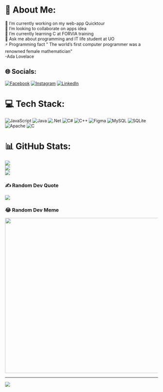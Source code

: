 # 💫 About Me:
🔭 I’m currently working on my web-app Quicktour <br>👯 I’m looking to collaborate on apps idea <br>🌱 I’m currently learning C at FORVIA training <br>💬 Ask me about programming and IT life student at UO<br>⚡ Programming  fact  " The world’s first computer programmer was a renowned female mathematician"<br>-Ada Lovelace<br> 


## 🌐 Socials:
[![Facebook](https://img.shields.io/badge/Facebook-%231877F2.svg?logo=Facebook&logoColor=white)](https://facebook.com/https://www.facebook.com/daianalarisa.lucaciu/) [![Instagram](https://img.shields.io/badge/Instagram-%23E4405F.svg?logo=Instagram&logoColor=white)](https://instagram.com/https://www.instagram.com/daia.code/) [![LinkedIn](https://img.shields.io/badge/LinkedIn-%230077B5.svg?logo=linkedin&logoColor=white)](https://linkedin.com/in/https://www.linkedin.com/in/daiana-larisa-lucaciu/) 

# 💻 Tech Stack:
![JavaScript](https://img.shields.io/badge/javascript-%23323330.svg?style=for-the-badge&logo=javascript&logoColor=%23F7DF1E) ![Java](https://img.shields.io/badge/java-%23ED8B00.svg?style=for-the-badge&logo=java&logoColor=white) ![.Net](https://img.shields.io/badge/.NET-5C2D91?style=for-the-badge&logo=.net&logoColor=white) ![C#](https://img.shields.io/badge/c%23-%23239120.svg?style=for-the-badge&logo=c-sharp&logoColor=white) ![C++](https://img.shields.io/badge/c++-%2300599C.svg?style=for-the-badge&logo=c%2B%2B&logoColor=white) 	![Figma](https://img.shields.io/badge/figma-%23F24E1E.svg?style=for-the-badge&logo=figma&logoColor=white) ![MySQL](https://img.shields.io/badge/mysql-%2300f.svg?style=for-the-badge&logo=mysql&logoColor=white) ![SQLite](https://img.shields.io/badge/sqlite-%2307405e.svg?style=for-the-badge&logo=sqlite&logoColor=white) ![Apache](https://img.shields.io/badge/apache-%23D42029.svg?style=for-the-badge&logo=apache&logoColor=white) ![C](https://img.shields.io/badge/c-%2300599C.svg?style=for-the-badge&logo=c&logoColor=white)
# 📊 GitHub Stats:
![](https://github-readme-stats.vercel.app/api?username=daia-code&theme=radical&hide_border=false&include_all_commits=true&count_private=false)<br/>
![](https://github-readme-streak-stats.herokuapp.com/?user=daia-code&theme=radical&hide_border=false)<br/>
![](https://github-readme-stats.vercel.app/api/top-langs/?username=daia-code&theme=radical&hide_border=false&include_all_commits=true&count_private=false&layout=compact)

### ✍️ Random Dev Quote
![](https://quotes-github-readme.vercel.app/api?type=horizontal&theme=radical)

### 😂 Random Dev Meme
<img src="https://random-memer.herokuapp.com/" width="512px"/>

---
[![](https://visitcount.itsvg.in/api?id=daia-code&icon=0&color=11)](https://visitcount.itsvg.in)

<!-- Proudly created with GPRM ( https://gprm.itsvg.in ) -->
<!---
daia-code/daia-code is a ✨ special ✨ repository because its `README.md` (this file) appears on your GitHub profile.
You can click the Preview link to take a look at your changes.
--->
